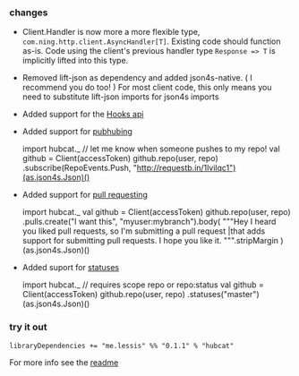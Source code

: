 ### changes

- Client.Handler is now more a more flexible type, `com.ning.http.client.AsyncHandler[T]`.
Existing code should function as-is. Code using the client's previous handler type `Response => T` is implicitly lifted into this type.

- Removed lift-json as dependency and added json4s-native. ( I recommend you do too! ) For most client code, this only means you need to substitute lift-json imports for json4s imports

- Added support for the [Hooks api](http://developer.github.com/v3/repos/hooks/)

- Added support for [pubhubing](http://developer.github.com/v3/repos/hooks/#pubsubhubbub)

    import hubcat._
    // let me know when someone pushes to my repo!
    val github = Client(accessToken)
    github.repo(user, repo)
           .subscribe(RepoEvents.Push,
             "http://requestb.in/1lvilqc1")(as.json4s.Json)()

- Added support for [pull requesting](http://developer.github.com/v3/pulls/)

    import hubcat._
    val github = Client(accessToken)
    github.repo(user, repo)
          .pulls.create("I want this", "myuser:mybranch").body(
          """Hey I heard you liked pull requests, so I'm submitting a pull request
             |that adds support for submitting pull requests. I hope you like it.
             """.stripMargin
          )(as.json4s.Json)()

- Added suport for [statuses](http://developer.github.com/v3/repos/statuses/)

    import hubcat._
    // requires scope repo or repo:status
    val github = Client(accessToken)
    github.repo(user, repo)
          .statuses("master")(as.json4s.Json)()

### try it out

    libraryDependencies += "me.lessis" %% "0.1.1" % "hubcat"

For more info see the [readme](https://github.com/softprops/hubcat#readme)
